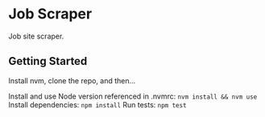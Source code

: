 # Job Scraper

Job site scraper.

## Getting Started

Install nvm, clone the repo, and then...

Install and use Node version referenced in .nvmrc: `nvm install && nvm use`
Install dependencies: `npm install`
Run tests: `npm test`
